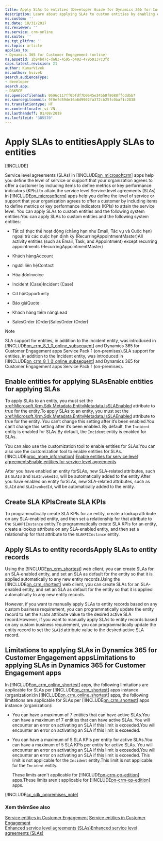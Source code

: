 ```yaml
---
title: Apply SLAs to entities (Developer Guide for Dynamics 365 for Customer Engagement apps) | MicrosoftDocs
description: Learn about applying SLAs to custom entities by enabling entities for applying SLAs. Also, you can create SLA KPIs.
ms.custom: ''
ms.date: 10/31/2017
ms.reviewer: ''
ms.service: crm-online
ms.suite: ''
ms.tgt_pltfrm: ''
ms.topic: article
applies_to:
- Dynamics 365 for Customer Engagement (online)
ms.assetid: 1b94bd7c-d683-4595-b402-47959137c3fd
caps.latest.revision: 21
author: KumarVivek
ms.author: kvivek
search.audienceType:
- developer
search.app:
- D365CE
ms.openlocfilehash: 0696c117ff0bfdf7b0645e24bb8f8688ffcdd5b7
ms.sourcegitcommit: 9f0efd59de16a6d9902fa372cb25fc0baf1c2838
ms.translationtype: HT
ms.contentlocale: vi-VN
ms.lasthandoff: 01/08/2019
ms.locfileid: "385570"
---
```

# <a name="apply-slas-to-entities"></a><span data-ttu-id="b622e-104">Apply SLAs to entities</span><span class="sxs-lookup"><span data-stu-id="b622e-104">Apply SLAs to entities</span></span>

[!INCLUDE[](../includes/cc_applies_to_update_9_0_0.md)]

<span data-ttu-id="b622e-105">Service level agreements (SLAs) in [!INCLUDE[pn_microsoftcrm](../includes/pn-microsoftcrm.md)] apps help you define the level of service or support that your organization agrees to offer a customer by including items to define metrics or key performance indicators (KPIs) to attain the service level.</span><span class="sxs-lookup"><span data-stu-id="b622e-105">Service level agreements (SLAs) in [!INCLUDE[pn_microsoftcrm](../includes/pn-microsoftcrm.md)] apps help you define the level of service or support that your organization agrees to offer a customer by including items to define metrics or key performance indicators (KPIs) to attain the service level.</span></span> <span data-ttu-id="b622e-106">You can apply SLAs to custom entities and the following system entities:</span><span class="sxs-lookup"><span data-stu-id="b622e-106">You can apply SLAs to custom entities and the following system entities:</span></span>  
  
-   <span data-ttu-id="b622e-107">Tất cả thực thể hoạt động (chẳng hạn như Email, Tác vụ và Cuộc hẹn) ngoại trừ các cuộc hẹn định kỳ (RecurringAppointmentMaster)</span><span class="sxs-lookup"><span data-stu-id="b622e-107">All activity entities (such as Email, Task, and Appointment) except recurring appointments (RecurringAppointmentMaster)</span></span>  
  
-   <span data-ttu-id="b622e-108">Khách hàng</span><span class="sxs-lookup"><span data-stu-id="b622e-108">Account</span></span>  
  
-   <span data-ttu-id="b622e-109">người liên hệ</span><span class="sxs-lookup"><span data-stu-id="b622e-109">Contact</span></span>  
  
-   <span data-ttu-id="b622e-110">Hóa đơn</span><span class="sxs-lookup"><span data-stu-id="b622e-110">Invoice</span></span>  
  
-   <span data-ttu-id="b622e-111">Incident (Case)</span><span class="sxs-lookup"><span data-stu-id="b622e-111">Incident (Case)</span></span>  
  
-   <span data-ttu-id="b622e-112">Cơ hội</span><span class="sxs-lookup"><span data-stu-id="b622e-112">Opportunity</span></span>  
  
-   <span data-ttu-id="b622e-113">Báo giá</span><span class="sxs-lookup"><span data-stu-id="b622e-113">Quote</span></span>  
  
-   <span data-ttu-id="b622e-114">Khách hàng tiềm năng</span><span class="sxs-lookup"><span data-stu-id="b622e-114">Lead</span></span>  
  
-   <span data-ttu-id="b622e-115">SalesOrder (Order)</span><span class="sxs-lookup"><span data-stu-id="b622e-115">SalesOrder (Order)</span></span>  
  
> [!NOTE]
>  <span data-ttu-id="b622e-116">SLA support for entities, in addition to the Incident entity, was introduced in [!INCLUDE[pn_crm_8_1_0_online_subsequent](../includes/pn-crm-8-1-0-online-subsequent.md)] and Dynamics 365 for Customer Engagement apps Service Pack 1 (on-premises).</span><span class="sxs-lookup"><span data-stu-id="b622e-116">SLA support for entities, in addition to the Incident entity, was introduced in [!INCLUDE[pn_crm_8_1_0_online_subsequent](../includes/pn-crm-8-1-0-online-subsequent.md)] and Dynamics 365 for Customer Engagement apps Service Pack 1 (on-premises).</span></span>  
  
<a name="EnableSLAs"></a>   
## <a name="enable-entities-for-applying-slas"></a><span data-ttu-id="b622e-117">Enable entities for applying SLAs</span><span class="sxs-lookup"><span data-stu-id="b622e-117">Enable entities for applying SLAs</span></span>  
 <span data-ttu-id="b622e-118">To apply SLAs to an entity, you must set the <xref:Microsoft.Xrm.Sdk.Metadata.EntityMetadata.IsSLAEnabled> attribute to true for the entity.</span><span class="sxs-lookup"><span data-stu-id="b622e-118">To apply SLAs to an entity, you must set the <xref:Microsoft.Xrm.Sdk.Metadata.EntityMetadata.IsSLAEnabled> attribute to true for the entity.</span></span> <span data-ttu-id="b622e-119">You can’t change this setting after it’s been enabled.</span><span class="sxs-lookup"><span data-stu-id="b622e-119">You can’t change this setting after it’s been enabled.</span></span> <span data-ttu-id="b622e-120">By default, the `Incident` entity is enabled for SLAs.</span><span class="sxs-lookup"><span data-stu-id="b622e-120">By default, the `Incident` entity is enabled for SLAs.</span></span>  
  
 <span data-ttu-id="b622e-121">You can also use the customization tool to enable entities for SLAs.</span><span class="sxs-lookup"><span data-stu-id="b622e-121">You can also use the customization tool to enable entities for SLAs.</span></span> [!INCLUDE[proc_more_information](../includes/proc-more-information.md)] <span data-ttu-id="b622e-122">[Enable entities for service level agreements](../customer-service/enable-entities-service-level-agreements.md)</span><span class="sxs-lookup"><span data-stu-id="b622e-122">[Enable entities for service level agreements](../customer-service/enable-entities-service-level-agreements.md)</span></span>  
  
 <span data-ttu-id="b622e-123">After you have enabled an entity forSLAs, new SLA-related attributes, such as `SLAId` and `SLAInvokedId`, will be automatically added to the entity.</span><span class="sxs-lookup"><span data-stu-id="b622e-123">After you have enabled an entity forSLAs, new SLA-related attributes, such as `SLAId` and `SLAInvokedId`, will be automatically added to the entity.</span></span>  
  
<a name="CreateSLAKPI"></a>   
## <a name="create-sla-kpis"></a><span data-ttu-id="b622e-124">Create SLA KPIs</span><span class="sxs-lookup"><span data-stu-id="b622e-124">Create SLA KPIs</span></span>  
 <span data-ttu-id="b622e-125">To programmatically create SLA KPIs for an entity, create a lookup attribute on any SLA-enabled entity, and then set a relationship for that attribute to the `SLAKPIInstance` entity.</span><span class="sxs-lookup"><span data-stu-id="b622e-125">To programmatically create SLA KPIs for an entity, create a lookup attribute on any SLA-enabled entity, and then set a relationship for that attribute to the `SLAKPIInstance` entity.</span></span>  
  
<a name="ApplySLA"></a>   
## <a name="apply-slas-to-entity-records"></a><span data-ttu-id="b622e-126">Apply SLAs to entity records</span><span class="sxs-lookup"><span data-stu-id="b622e-126">Apply SLAs to entity records</span></span>  
 <span data-ttu-id="b622e-127">Using the [!INCLUDE[pn_crm_shortest](../includes/pn-crm-shortest.md)] web client, you can create SLAs for an SLA-enabled entity, and set an SLA as default for the entity so that it is applied automatically to any new entity records.</span><span class="sxs-lookup"><span data-stu-id="b622e-127">Using the [!INCLUDE[pn_crm_shortest](../includes/pn-crm-shortest.md)] web client, you can create SLAs for an SLA-enabled entity, and set an SLA as default for the entity so that it is applied automatically to any new entity records.</span></span>  
  
 <span data-ttu-id="b622e-128">However, if you want to manually apply SLAs to entity records based on any custom business requirement, you can programmatically update the entity record to set the `SLAId` attribute value to the desired active SLA record.</span><span class="sxs-lookup"><span data-stu-id="b622e-128">However, if you want to manually apply SLAs to entity records based on any custom business requirement, you can programmatically update the entity record to set the `SLAId` attribute value to the desired active SLA record.</span></span>  
  
<a name="Limitations"></a>   
## <a name="limitations-to-applying-slas-in-dynamics-365-for-customer-engagement-apps"></a><span data-ttu-id="b622e-129">Limitations to applying SLAs in Dynamics 365 for Customer Engagement apps</span><span class="sxs-lookup"><span data-stu-id="b622e-129">Limitations to applying SLAs in Dynamics 365 for Customer Engagement apps</span></span>
 <span data-ttu-id="b622e-130">In [!INCLUDE[pn_crm_online_shortest](../includes/pn-crm-online-shortest.md)] apps, the following limitations are applicable for SLAs per [!INCLUDE[pn_crm_shortest](../includes/pn-crm-shortest.md)] apps instance (organization):</span><span class="sxs-lookup"><span data-stu-id="b622e-130">In [!INCLUDE[pn_crm_online_shortest](../includes/pn-crm-online-shortest.md)] apps, the following limitations are applicable for SLAs per [!INCLUDE[pn_crm_shortest](../includes/pn-crm-shortest.md)] apps instance (organization):</span></span>  
  
- <span data-ttu-id="b622e-131">You can have a maximum of 7 entities that can have active SLAs.</span><span class="sxs-lookup"><span data-stu-id="b622e-131">You can have a maximum of 7 entities that can have active SLAs.</span></span> <span data-ttu-id="b622e-132">You will encounter an error on activating an SLA if this limit is exceeded.</span><span class="sxs-lookup"><span data-stu-id="b622e-132">You will encounter an error on activating an SLA if this limit is exceeded.</span></span>  
  
- <span data-ttu-id="b622e-133">You can have a maximum of 5 SLA KPIs per entity for active SLAs.</span><span class="sxs-lookup"><span data-stu-id="b622e-133">You can have a maximum of 5 SLA KPIs per entity for active SLAs.</span></span> <span data-ttu-id="b622e-134">You will encounter an error on activating an SLA if this limit is exceeded.</span><span class="sxs-lookup"><span data-stu-id="b622e-134">You will encounter an error on activating an SLA if this limit is exceeded.</span></span> <span data-ttu-id="b622e-135">This limit is not applicable for the `Incident` entity.</span><span class="sxs-lookup"><span data-stu-id="b622e-135">This limit is not applicable for the `Incident` entity.</span></span>  
  
  <span data-ttu-id="b622e-136">These limits aren't applicable for [!INCLUDE[pn-crm-op-edition](../includes/pn-crm-op-edition.md)] apps.</span><span class="sxs-lookup"><span data-stu-id="b622e-136">These limits aren't applicable for [!INCLUDE[pn-crm-op-edition](../includes/pn-crm-op-edition.md)] apps.</span></span>  
  
[!INCLUDE[cc_sdk_onpremises_note](../includes/cc-sdk-onpremises-note.md)]

### <a name="see-also"></a><span data-ttu-id="b622e-137">Xem thêm</span><span class="sxs-lookup"><span data-stu-id="b622e-137">See also</span></span>  
 <span data-ttu-id="b622e-138">[Service entities in Customer Engagement](service-entities.md) </span><span class="sxs-lookup"><span data-stu-id="b622e-138">[Service entities in Customer Engagement](service-entities.md) </span></span>  
 [<span data-ttu-id="b622e-139">Enhanced service level agreements (SLAs)</span><span class="sxs-lookup"><span data-stu-id="b622e-139">Enhanced service level agreements (SLAs)</span></span>](../admin/enhanced-service-level-agreements.md)
